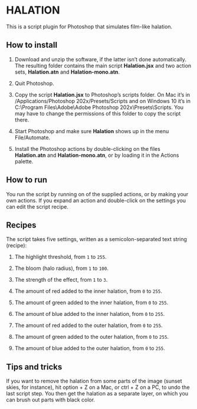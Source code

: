 # HALATION

This is a script plugin for Photoshop that simulates film-like halation.

## How to install

1. Download and unzip the software, if the latter isn’t done automatically. The resulting folder contains the main script **Halation.jsx** and two action sets, **Halation.atn** and **Halation-mono.atn**.

2. Quit Photoshop.

3. Copy the script **Halation.jsx** to Photoshop’s scripts folder. On Mac it’s in /Applications/Photoshop 202x/Presets/Scripts and on Windows 10 it’s in C:\Program Files\Adobe\Adobe Photoshop 202x\Presets\Scripts. You may have to change the permissions of this folder to copy the script there.

4. Start Photoshop and make sure **Halation** shows up in the menu File/Automate.

5. Install the Photoshop actions by double-clicking on the files **Halation.atn** and **Halation-mono.atn**, or by loading it in the Actions palette.

## How to run

You run the script by running on of the supplied actions, or by making your own actions. If you expand an action and double-click on the settings you can edit the script recipe. 

## Recipes

The script takes five settings, written as a semicolon-separated text string (recipe):

1. The highlight threshold, from `1` to `255`.

2. The bloom (halo radius), from `1` to `100`.

3. The strength of the effect, from `1` to `3`.

4. The amount of red added to the inner halation, from `0` to `255`.

5. The amount of green added to the inner halation, from `0` to `255`.

6. The amount of blue added to the inner halation, from `0` to `255`.

7. The amount of red added to the outer halation, from `0` to `255`.

8. The amount of green added to the outer halation, from `0` to `255`.

9. The amount of blue added to the outer halation, from `0` to `255`.


## Tips and tricks

If you want to remove the halation from some parts of the image (sunset skies, for instance), hit option + Z on a Mac, or ctrl + Z on a PC, to undo the last script step. You then get the halation as a separate layer, on which you can brush out parts with black color.